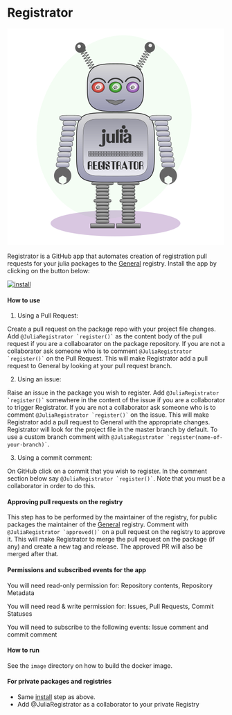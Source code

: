 # Registrator

!["amelia robot logo"](graphics/logo.png)

Registrator is a GitHub app that automates creation of registration pull requests for your julia packages to the [General](https://github.com/JuliaRegistries/General) registry. Install the app by clicking on the button below:

[![install](https://img.shields.io/badge/-install%20app-blue.svg)](https://github.com/apps/registratortest/installations/new)

#### How to use

1) Using a Pull Request:

Create a pull request on the package repo with your project file changes. Add `` @JuliaRegistrator `register()` `` as the content body of the pull request if you are a collaboarator on the package repository. If you are not a collaborator ask someone who is to comment `` @JuliaRegistrator `register()` `` on the Pull Request. This will make Registrator add a pull request to General by looking at your pull request branch.

2) Using an issue:

Raise an issue in the package you wish to register. Add `` @JuliaRegistrator `register()` `` somewhere in the content of the issue if you are a collaborator to trigger Registrator. If you are not a collaborator ask someone who is to comment `` @JuliaRegistrator `register()` `` on the issue. This will make Registrator add a pull request to General with the appropriate changes. Registrator will look for the project file in the master branch by default. To use a custom branch comment with `` @JuliaRegistrator `register(name-of-your-branch)` ``.

3) Using a commit comment:

On GitHub click on a commit that you wish to register. In the comment section below say `` @JuliaRegistrator `register()` ``. Note that you must be a collaborator in order to do this.

#### Approving pull requests on the registry

This step has to be performed by the maintainer of the registry, for public packages the maintainer of the [General](https://github.com/JuliaRegistries/General) registry. Comment with `` @JuliaRegistrator `approved()` `` on a pull request on the registry to approve it. This will make Registrator to merge the pull request on the package (if any) and create a new tag and release. The approved PR will also be merged after that.

#### Permissions and subscribed events for the app

You will need read-only permission for: Repository contents, Repository Metadata

You will need read & write permission for: Issues, Pull Requests, Commit Statuses

You will need to subscribe to the following events: Issue comment and commit comment

#### How to run

See the `image` directory on how to build the docker image.

#### For private packages and registries

* Same [install](https://github.com/apps/registratortest/installations/new) step as above.
* Add @JuliaRegistrator as a collaborator to your private Registry
